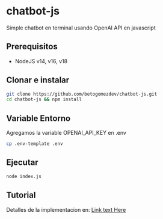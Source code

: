 # chatbot-js
Simple chatbot en terminal usando OpenAI API en javascript

## Prerequisitos

* NodeJS v14, v16, v18

## Clonar e instalar

```sh
git clone https://github.com/betogomezdev/chatbot-js.git
cd chatbot-js && npm install
```
## Variable Entorno
Agregamos la variable OPENAI_API_KEY en .env
```sh
cp .env-template .env
```
## Ejecutar 

```sh
node index.js 
```

## Tutorial
Detalles de la implementacion en:
[Link text Here]([https://link-url-here.org](https://medium.com/@betogomez_r/chatbot-usando-la-api-de-openai-en-javascript-bd87ac72853))
